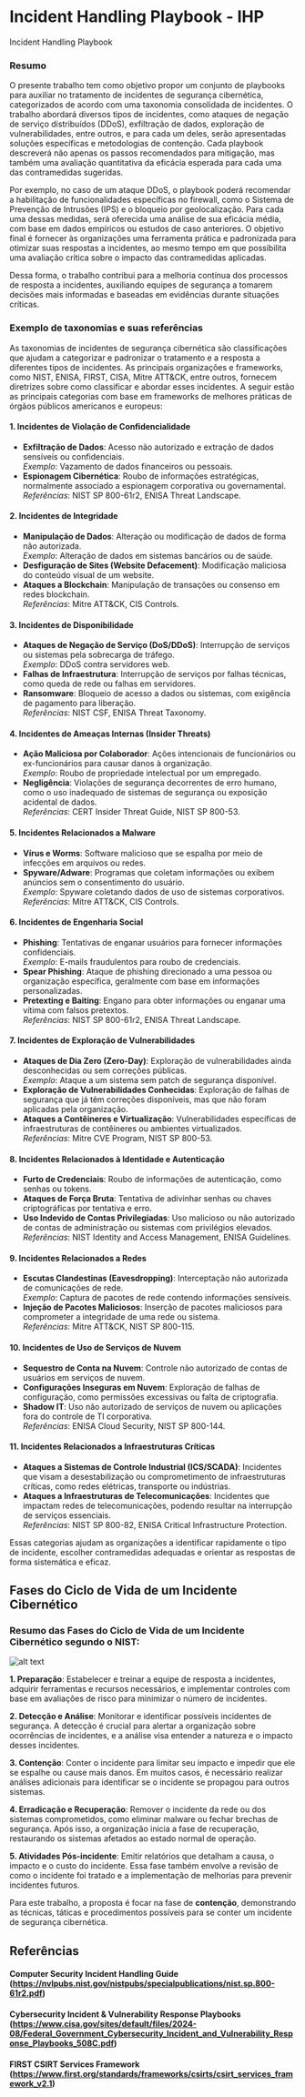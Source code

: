 # Incident Handling Playbook - IHP
Incident Handling Playbook

### Resumo

O presente trabalho tem como objetivo propor um conjunto de playbooks para auxiliar no tratamento de incidentes de segurança cibernética, categorizados de acordo com uma taxonomia consolidada de incidentes. O trabalho abordará diversos tipos de incidentes, como ataques de negação de serviço distribuídos (DDoS), exfiltração de dados, exploração de vulnerabilidades, entre outros, e para cada um deles, serão apresentadas soluções específicas e metodologias de contenção. Cada playbook descreverá não apenas os passos recomendados para mitigação, mas também uma avaliação quantitativa da eficácia esperada para cada uma das contramedidas sugeridas.

Por exemplo, no caso de um ataque DDoS, o playbook poderá recomendar a habilitação de funcionalidades específicas no firewall, como o Sistema de Prevenção de Intrusões (IPS) e o bloqueio por geolocalização. Para cada uma dessas medidas, será oferecida uma análise de sua eficácia média, com base em dados empíricos ou estudos de caso anteriores. O objetivo final é fornecer às organizações uma ferramenta prática e padronizada para otimizar suas respostas a incidentes, ao mesmo tempo em que possibilita uma avaliação crítica sobre o impacto das contramedidas aplicadas.

Dessa forma, o trabalho contribui para a melhoria contínua dos processos de resposta a incidentes, auxiliando equipes de segurança a tomarem decisões mais informadas e baseadas em evidências durante situações críticas.

### Exemplo de taxonomias e suas referências

As taxonomias de incidentes de segurança cibernética são classificações que ajudam a categorizar e padronizar o tratamento e a resposta a diferentes tipos de incidentes. As principais organizações e frameworks, como NIST, ENISA, FIRST, CISA, Mitre ATT&CK, entre outros, fornecem diretrizes sobre como classificar e abordar esses incidentes. A seguir estão as principais categorias com base em frameworks de melhores práticas de órgãos públicos americanos e europeus:

#### 1. **Incidentes de Violação de Confidencialidade**
   - **Exfiltração de Dados**: Acesso não autorizado e extração de dados sensíveis ou confidenciais.  
     _Exemplo_: Vazamento de dados financeiros ou pessoais.
   - **Espionagem Cibernética**: Roubo de informações estratégicas, normalmente associado a espionagem corporativa ou governamental.  
     _Referências_: NIST SP 800-61r2, ENISA Threat Landscape.

#### 2. **Incidentes de Integridade**
   - **Manipulação de Dados**: Alteração ou modificação de dados de forma não autorizada.  
     _Exemplo_: Alteração de dados em sistemas bancários ou de saúde.
   - **Desfiguração de Sites (Website Defacement)**: Modificação maliciosa do conteúdo visual de um website.
   - **Ataques a Blockchain**: Manipulação de transações ou consenso em redes blockchain.  
     _Referências_: Mitre ATT&CK, CIS Controls.

#### 3. **Incidentes de Disponibilidade**
   - **Ataques de Negação de Serviço (DoS/DDoS)**: Interrupção de serviços ou sistemas pela sobrecarga de tráfego.  
     _Exemplo_: DDoS contra servidores web.
   - **Falhas de Infraestrutura**: Interrupção de serviços por falhas técnicas, como queda de rede ou falhas em servidores.
   - **Ransomware**: Bloqueio de acesso a dados ou sistemas, com exigência de pagamento para liberação.  
     _Referências_: NIST CSF, ENISA Threat Taxonomy.

#### 4. **Incidentes de Ameaças Internas (Insider Threats)**
   - **Ação Maliciosa por Colaborador**: Ações intencionais de funcionários ou ex-funcionários para causar danos à organização.  
     _Exemplo_: Roubo de propriedade intelectual por um empregado.
   - **Negligência**: Violações de segurança decorrentes de erro humano, como o uso inadequado de sistemas de segurança ou exposição acidental de dados.  
     _Referências_: CERT Insider Threat Guide, NIST SP 800-53.

#### 5. **Incidentes Relacionados a Malware**
   - **Vírus e Worms**: Software malicioso que se espalha por meio de infecções em arquivos ou redes.
   - **Spyware/Adware**: Programas que coletam informações ou exibem anúncios sem o consentimento do usuário.  
     _Exemplo_: Spyware coletando dados de uso de sistemas corporativos.  
     _Referências_: Mitre ATT&CK, CIS Controls.

#### 6. **Incidentes de Engenharia Social**
   - **Phishing**: Tentativas de enganar usuários para fornecer informações confidenciais.  
     _Exemplo_: E-mails fraudulentos para roubo de credenciais.
   - **Spear Phishing**: Ataque de phishing direcionado a uma pessoa ou organização específica, geralmente com base em informações personalizadas.
   - **Pretexting e Baiting**: Engano para obter informações ou enganar uma vítima com falsos pretextos.  
     _Referências_: NIST SP 800-61r2, ENISA Threat Landscape.

#### 7. **Incidentes de Exploração de Vulnerabilidades**
   - **Ataques de Dia Zero (Zero-Day)**: Exploração de vulnerabilidades ainda desconhecidas ou sem correções públicas.  
     _Exemplo_: Ataque a um sistema sem patch de segurança disponível.
   - **Exploração de Vulnerabilidades Conhecidas**: Exploração de falhas de segurança que já têm correções disponíveis, mas que não foram aplicadas pela organização.
   - **Ataques a Contêineres e Virtualização**: Vulnerabilidades específicas de infraestruturas de contêineres ou ambientes virtualizados.  
     _Referências_: Mitre CVE Program, NIST SP 800-53.

#### 8. **Incidentes Relacionados à Identidade e Autenticação**
   - **Furto de Credenciais**: Roubo de informações de autenticação, como senhas ou tokens.
   - **Ataques de Força Bruta**: Tentativa de adivinhar senhas ou chaves criptográficas por tentativa e erro.
   - **Uso Indevido de Contas Privilegiadas**: Uso malicioso ou não autorizado de contas de administração ou sistemas com privilégios elevados.  
     _Referências_: NIST Identity and Access Management, ENISA Guidelines.

#### 9. **Incidentes Relacionados a Redes**
   - **Escutas Clandestinas (Eavesdropping)**: Interceptação não autorizada de comunicações de rede.  
     _Exemplo_: Captura de pacotes de rede contendo informações sensíveis.
   - **Injeção de Pacotes Maliciosos**: Inserção de pacotes maliciosos para comprometer a integridade de uma rede ou sistema.  
     _Referências_: Mitre ATT&CK, NIST SP 800-115.

#### 10. **Incidentes de Uso de Serviços de Nuvem**
   - **Sequestro de Conta na Nuvem**: Controle não autorizado de contas de usuários em serviços de nuvem.
   - **Configurações Inseguras em Nuvem**: Exploração de falhas de configuração, como permissões excessivas ou falta de criptografia.
   - **Shadow IT**: Uso não autorizado de serviços de nuvem ou aplicações fora do controle de TI corporativa.  
     _Referências_: ENISA Cloud Security, NIST SP 800-144.

#### 11. **Incidentes Relacionados a Infraestruturas Críticas**
   - **Ataques a Sistemas de Controle Industrial (ICS/SCADA)**: Incidentes que visam a desestabilização ou comprometimento de infraestruturas críticas, como redes elétricas, transporte ou indústrias.
   - **Ataques a Infraestruturas de Telecomunicações**: Incidentes que impactam redes de telecomunicações, podendo resultar na interrupção de serviços essenciais.  
     _Referências_: NIST SP 800-82, ENISA Critical Infrastructure Protection.

Essas categorias ajudam as organizações a identificar rapidamente o tipo de incidente, escolher contramedidas adequadas e orientar as respostas de forma sistemática e eficaz.

## Fases do Ciclo de Vida de um Incidente Cibernético
### Resumo das Fases do Ciclo de Vida de um Incidente Cibernético segundo o NIST:

![alt text](Imagens/Figura-1-Ciclo-de-vida-de-resposta-a-incidente-do-NIST-Fonte-CICHONSKI-MILLAR-et.png)

**1. Preparação**: Estabelecer e treinar a equipe de resposta a incidentes, adquirir ferramentas e recursos necessários, e implementar controles com base em avaliações de risco para minimizar o número de incidentes.

**2. Detecção e Análise**: Monitorar e identificar possíveis incidentes de segurança. A detecção é crucial para alertar a organização sobre ocorrências de incidentes, e a análise visa entender a natureza e o impacto desses incidentes.

**3. Contenção**: Conter o incidente para limitar seu impacto e impedir que ele se espalhe ou cause mais danos. Em muitos casos, é necessário realizar análises adicionais para identificar se o incidente se propagou para outros sistemas.

**4. Erradicação e Recuperação**: Remover o incidente da rede ou dos sistemas comprometidos, como eliminar malware ou fechar brechas de segurança. Após isso, a organização inicia a fase de recuperação, restaurando os sistemas afetados ao estado normal de operação.

**5. Atividades Pós-incidente**: Emitir relatórios que detalham a causa, o impacto e o custo do incidente. Essa fase também envolve a revisão de como o incidente foi tratado e a implementação de melhorias para prevenir incidentes futuros.

Para este trabalho, a proposta é focar na fase de **contenção**, demonstrando as técnicas, táticas e procedimentos possíveis para se conter um incidente de segurança cibernética.


## Referências
#### Computer Security Incident Handling Guide (https://nvlpubs.nist.gov/nistpubs/specialpublications/nist.sp.800-61r2.pdf)
#### Cybersecurity Incident & Vulnerability Response Playbooks (https://www.cisa.gov/sites/default/files/2024-08/Federal_Government_Cybersecurity_Incident_and_Vulnerability_Response_Playbooks_508C.pdf)
#### FIRST CSIRT Services Framework (https://www.first.org/standards/frameworks/csirts/csirt_services_framework_v2.1)
